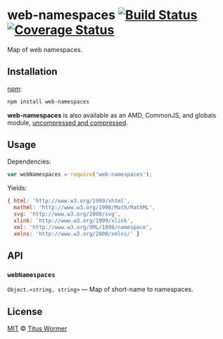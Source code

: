 # web-namespaces [![Build Status][build-badge]][build-page] [![Coverage Status][coverage-badge]][coverage-page]

Map of web namespaces.

## Installation

[npm][]:

```bash
npm install web-namespaces
```

**web-namespaces** is also available as an AMD, CommonJS, and globals
module, [uncompressed and compressed][releases].

## Usage

Dependencies:

```javascript
var webNamespaces = require('web-namespaces');
```

Yields:

```js
{ html: 'http://www.w3.org/1999/xhtml',
  mathml: 'http://www.w3.org/1998/Math/MathML',
  svg: 'http://www.w3.org/2000/svg',
  xlink: 'http://www.w3.org/1999/xlink',
  xml: 'http://www.w3.org/XML/1998/namespace',
  xmlns: 'http://www.w3.org/2000/xmlns/' }
```

## API

### `webNamespaces`

`Object.<string, string>` — Map of short-name to namespaces.

## License

[MIT][license] © [Titus Wormer][author]

<!-- Definition -->

[build-badge]: https://img.shields.io/travis/wooorm/web-namespaces.svg

[build-page]: https://travis-ci.org/wooorm/web-namespaces

[coverage-badge]: https://img.shields.io/codecov/c/github/wooorm/web-namespaces.svg

[coverage-page]: https://codecov.io/github/wooorm/web-namespaces?branch=master

[npm]: https://docs.npmjs.com/cli/install

[releases]: https://github.com/wooorm/web-namespaces/releases

[license]: LICENSE

[author]: http://wooorm.com

